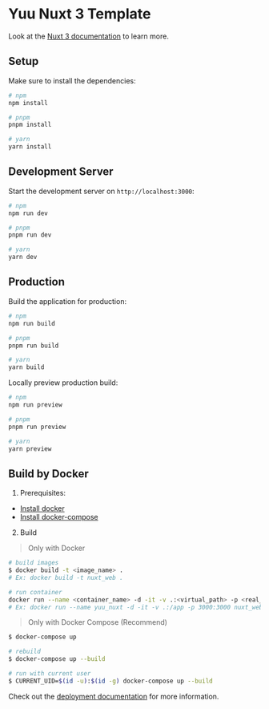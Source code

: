 # Yuu Nuxt 3 Template

Look at the [Nuxt 3 documentation](https://nuxt.com/docs/getting-started/introduction) to learn more.

## Setup

Make sure to install the dependencies:

```bash
# npm
npm install

# pnpm
pnpm install

# yarn
yarn install
```

## Development Server

Start the development server on `http://localhost:3000`:

```bash
# npm
npm run dev

# pnpm
pnpm run dev

# yarn
yarn dev
```

## Production

Build the application for production:

```bash
# npm
npm run build

# pnpm
pnpm run build

# yarn
yarn build
```

Locally preview production build:

```bash
# npm
npm run preview

# pnpm
pnpm run preview

# yarn
yarn preview
```

## Build by Docker

1. Prerequisites:

- [Install docker](https://docs.docker.com/engine/install)
- [Install docker-compose](https://docs.docker.com/compose/install/)

2. Build

> Only with Docker

```bash
# build images
$ docker build -t <image_name> .
# Ex: docker build -t nuxt_web .

# run container
docker run --name <container_name> -d -it -v .:<virtual_path> -p <real_port>:<container_expose_port> <image_name>
# Ex: docker run --name yuu_nuxt -d -it -v .:/app -p 3000:3000 nuxt_web
```

> Only with Docker Compose (Recommend)

```bash
$ docker-compose up

# rebuild
$ docker-compose up --build

# run with current user
$ CURRENT_UID=$(id -u):$(id -g) docker-compose up --build
```

Check out the [deployment documentation](https://nuxt.com/docs/getting-started/deployment) for more information.
